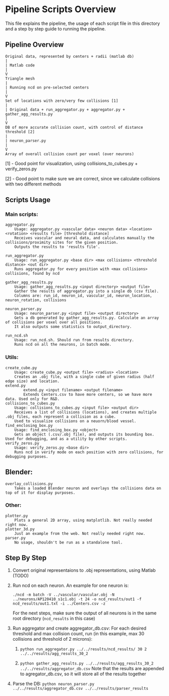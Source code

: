 # Pipeline Scripts Overview

This file explains the pipeline, the usage of each script file in this directory and a step by step guide to running the pipeline.


## Pipeline Overview
	Original data, represented by centers + radii (matlab db)
	|
	| Matlab code
	|
	V
	Triangle mesh
	|
	| Running ncd on pre-selected centers
	|
	V
	Set of locations with zero/very few collisions [1]
	|
	| Original data + run_aggregator.py + aggregator.py + gather_agg_results.py
	|
	V
	DB of more accurate collision count, with control of distance threshold [2]
	|
	| neuron_parser.py
	|
	V
	Array of overall collision count per voxel (over neurons)

[1] - Good point for visualization, using collisions_to_cubes.py + verify_zeros.py

[2] - Good point to make sure we are correct, since we calculate collisions with two different methods


## Scripts Usage
### Main scripts:
	aggregator.py
		Usage: aggregator.py <vascular data> <neuron data> <location> <rotation> <results file> [threshold distance]
		Receives vascular and neural data, and calculates manually the collisions/proximity sites for the given position.
		Outputs the results to 'results file'.

	run_aggregator.py
		Usage: run_aggregator.py <base dir> <max collisions> <threshold distance> <out dir>
		Runs aggregator.py for every position with <max collisions> collisions, found by ncd

	gather_agg_results.py
		Usage: gather_agg_results.py <input directory> <output file>
		Gather the results of aggregator.py into a single db (csv file).
		Columns are: run_id, neuron_id, vascular_id, neuron_location, neuron_rotation, collisions

	neuron_parser.py
		Usage: neuron_parser.py <input file> <output directory>
		Gets a db generated by gather_agg_results.py. Calculate an array of collisions per voxel over all positions.
		It also outputs some statistics to output_directory.

	run_ncd.sh
		Usage: run_ncd.sh. Should run from results directory.
		Runs ncd on all the neurons, in batch mode.


### Utils:
	create_cube.py
		Usage: create_cube.py <output file> <radius> <location>
		Creates an .obj file, with a single cube of given radius (half edge size) and location.
	extend.py
			extend.py <input filename> <output filename>
			Extends Centers.csv to have more centers, so we have more data. Used only for R&D.
	collisions_to_cubes.py
		Usage: collisions_to_cubes.py <input file> <output dir>
		Receives a list of collisions (locations), and creates multiple .obj files, each represent a collision as a cube.
		Used to visualize collisions on a neuorn/blood vessel.
	find_enclosing_box.py
		Usage: find_enclosing_box.py <object>
		Gets an object (.csv/.obj file), and outputs its bounding box. Used for debugging, and as a utility by other scripts.
	verify_zeros.py
		Usage: verify_zeros.py <base dir>
		Runs ncd in verify mode on each position with zero collisions, for debugging purposes.


## Blender:
	overlay_collisions.py
		Takes a loaded Blender neuron and overlays the collisions data on top of it for display purposes.
		
### Other:
	plotter.py
		Plots a general 2D array, using matplotlib. Not really needed right now.
	plotter_3d.py
		Just an example from the web. Not really needed right now.
	parser.py
		No usage, shouldn't be run as a standalone tool.


## Step By Step
1. Convert original representaions to .obj representations, using Matlab (TODO)

2. Run ncd on each neuron. An example for one neuron is:

	`./ncd -m batch -V ../vascular/vascular.obj -N ../neurons/AP120410_s1c1.obj -t 24 -o ncd_results/out1 -f ncd_results/out1.txt -i ../Centers.csv -z`

	For the next steps, make sure the output of all neurons is in the same root directory (`ncd_results` in this case)

3. Run aggregator and create aggregator_db.csv:
	For each desired threshold and max collision count, run (in this example, max 30 collisions and threshold of 2 microns):
	1. `python run_aggregator.py ../../results/ncd_results/ 30 2 ../../results/agg_results_30_2`

	2. `python gather_agg_results.py ../../results/agg_results_30_2 ../../results/aggregator_db.csv`
		Note that the results are appended to agregator_db.csv, so it will store all of the results together

4. Parse the DB:
	`python neuron_parser.py ../../results/aggregator_db.csv ../../results/parser_results`
